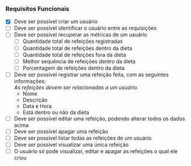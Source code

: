 ### Requisitos Funcionais

- [x] Deve ser possível criar um usuário
- [ ] Deve ser possível identificar o usuário entre as requisições
- [ ] Deve ser possível recuperar as métricas de um usuário
  - [ ] Quantidade total de refeições registradas
  - [ ] Quantidade total de refeições dentro da dieta
  - [ ] Quantidade total de refeições fora da dieta
  - [ ] Melhor sequência de refeições dentro da dieta
  - [ ] Porcentagem de refeições dentro da dieta
- [ ] Deve ser possível registrar uma refeição feita, com as seguintes informações:  
    *As refeições devem ser relacionadas a um usuário.*
  - Nome
  - Descrição
  - Data e Hora
  - Está dentro ou não da dieta
- [ ] Deve ser possível editar uma refeição, podendo alterar todos os dados acima
- [ ] Deve ser possível apagar uma refeição
- [ ] Deve ser possível listar todas as refeições de um usuário
- [ ] Deve ser possível visualizar uma única refeição
- [ ] O usuário só pode visualizar, editar e apagar as refeições o qual ele criou
